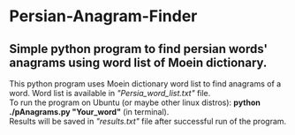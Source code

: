 # Persian-Anagram-Finder
## Simple python program to find persian words' anagrams using word list of Moein dictionary.  
This python program uses Moein dictionary word list to find anagrams of a word. Word list is available in _"Persia_word_list.txt"_ file.  
To run the program on Ubuntu (or maybe other linux distros): **python ./pAnagrams.py "Your_word"** (in terminal).  
Results will be saved in _"results.txt"_ file after successful run of the program.  

